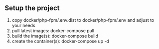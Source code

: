 ## Setup the project

1. copy docker/php-fpm/.env.dist to docker/php-fpm/.env and adjust to your needs
1. pull latest images: docker-compose pull
1. build the image(s): docker-compose build
1. create the container(s): docker-compose up -d